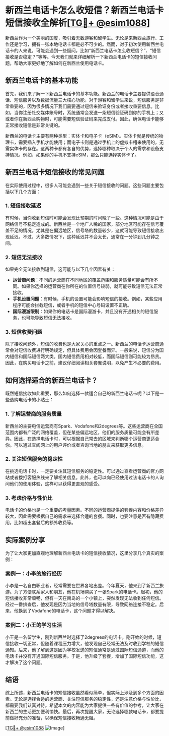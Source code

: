 # 新西兰电话卡怎么收短信？新西兰电话卡短信接收全解析[[TG💪+ @esim1088](https://t.me/s/esim1088)]

新西兰作为一个美丽的国度，吸引着无数游客和留学生。无论是来新西兰旅行、工作还是学习，拥有一张本地电话卡都是必不可少的。然而，对于初次使用新西兰电话卡的人来说，可能会遇到一些疑问，比如“新西兰电话卡怎么收短信？”、“短信接收是否稳定？”等等。今天我们就来详细解析一下新西兰电话卡的短信接收问题，帮助大家更好地了解如何在新西兰使用电话卡。

## 新西兰电话卡的基本功能

首先，我们来了解一下新西兰电话卡的基本功能。新西兰的电话卡主要提供语音通话、短信服务以及数据流量三大核心功能。对于游客和留学生来说，短信服务是非常重要的，因为很多情况下我们需要通过短信来验证身份或者接收重要信息。比如，当你注册社交媒体账号时，系统通常会发送一条短信验证码到你的手机上；又或者你在新西兰购物时，可能需要短信验证码来完成支付。因此，确保电话卡能够正常接收短信是非常关键的。

新西兰的电话卡主要有两种类型：实体卡和电子卡（eSIM）。实体卡就是传统的物理卡，需要插入手机才能使用；而电子卡则是通过手机上的虚拟卡槽来使用的，无需实体卡的存在。这两种卡都有各自的优势，选择哪种取决于个人的需求和设备支持情况。例如，如果你的手机不支持eSIM，那么只能选择实体卡了。

## 新西兰电话卡短信接收的常见问题

在实际使用过程中，很多人可能会遇到一些关于短信接收的问题。这些问题主要包括以下几个方面：

### 1. 短信接收延迟

有时候，当你收到短信时可能会发现比预期的时间晚了一些。这种情况可能是由于网络信号不稳定造成的。新西兰是一个地广人稀的国家，部分地区可能存在信号覆盖不足的情况。尤其是在偏远地区，信号塔的数量较少，这就可能导致短信接收出现延迟。不过，大多数情况下，这种延迟并不会太长，通常在一分钟到几分钟之间。

### 2. 短信无法接收

如果完全无法接收到短信，这可能与以下几个因素有关：

- **运营商问题**：不同的运营商在不同地区的覆盖范围和服务质量可能会有所不同。如果你选择的运营商在你所在的位置信号较弱，就可能导致短信无法正常接收。
- **手机设置问题**：有时候，手机的设置可能会影响短信的接收。例如，某些应用程序可能会拦截短信，或者手机的短信中心号码设置不正确。
- **国际漫游限制**：如果你的电话卡是国际漫游卡，并且没有开通相关的短信服务，也可能导致短信无法接收。

### 3. 短信收费问题

除了接收问题外，短信的收费也是大家关心的重点之一。新西兰的电话卡运营商通常会对短信收费进行明确规定，但具体费用会因套餐而异。一般来说，短信分为国内短信和国际短信两大类。国内短信费用相对较低，而国际短信则可能较为昂贵。因此，在购买电话卡之前，建议仔细阅读相关套餐说明，以免产生不必要的费用。

## 如何选择适合的新西兰电话卡？

既然短信接收如此重要，那么如何选择一款适合自己的新西兰电话卡呢？以下是一些选购电话卡的小贴士：

### 1. 了解运营商的服务质量

新西兰的主要电信运营商有Spark、Vodafone和2degrees等。这些运营商在全国范围内都有广泛的网络覆盖，但在某些偏远地区，他们的服务质量可能会有所差异。因此，在选择电话卡时，可以根据自己常去的区域来判断哪个运营商更适合你。可以通过查阅网上的用户评价或者咨询当地的朋友来获取更多信息。

### 2. 关注短信服务的稳定性

在挑选电话卡时，一定要关注其短信服务的稳定性。可以通过查看运营商的官方网站或者拨打客服热线来了解相关信息。此外，也可以向已经使用过该电话卡的人询问他们的使用体验，这样可以获得更直观的感受。

### 3. 考虑价格与性价比

电话卡的价格也是一个重要的考量因素。不同的运营商提供的套餐内容和价格差异较大，因此需要根据自己的需求来选择合适的套餐。同时，也要注意是否有隐藏费用，比如超出套餐后的额外收费等。

## 实际案例分享

为了让大家更加直观地理解新西兰电话卡的短信接收情况，这里分享几个真实的案例：

### 案例一：小李的旅行经历

小李是一名自由职业者，经常需要在世界各地出差。今年夏天，他来到了新西兰旅游。为了方便联系家人和朋友，他在机场购买了一张Spark的电话卡。起初，他的短信接收非常顺畅，但有一天在南岛的一个小镇上，突然发现无法收到任何短信。经过一番排查后，他发现是因为当地的信号塔数量有限，导致网络连接不稳定。后来，他换到了Vodafone的电话卡，这个问题才得以解决。

### 案例二：小王的学习生活

小王是一名留学生，刚到新西兰时选择了2degrees的电话卡。刚开始的时候，短信接收一切正常，但随着课程压力增大，他发现自己经常无法及时收到学校的短信通知。后来，他了解到这是因为学校发送的短信通常是通过国际短信通道，而他的电话卡并没有开通国际短信服务。于是，他升级了套餐，增加了国际短信功能，这才解决了这个问题。

## 结语

综上所述，新西兰电话卡的短信接收虽然看似简单，但实际上涉及到多个方面的因素。无论是选择合适的运营商、关注短信服务的稳定性，还是注意价格与性价比，都需要我们认真对待。希望本文的内容能为大家提供一些有价值的参考，让大家在新西兰的生活更加便利愉快。最后，再次提醒大家，无论选择哪款电话卡，都要提前做好充分的准备，以确保短信接收畅通无阻。

[[TG💪+ @esim1088](https://t.me/s/esim1088) ![Image](https://i.postimg.cc/4NQfJmqS/Snipaste-2025-05-13-00-14-12.png)]